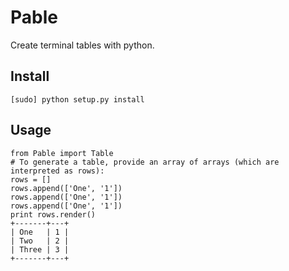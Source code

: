 Pable
=====
Create terminal tables with python.

Install
-------
`[sudo] python setup.py install`

Usage
-----
```
from Pable import Table
# To generate a table, provide an array of arrays (which are interpreted as rows):
rows = []
rows.append(['One', '1'])
rows.append(['One', '1'])
rows.append(['One', '1'])
print rows.render()
+-------+---+
| One   | 1 |
| Two   | 2 |
| Three | 3 |
+-------+---+
```
